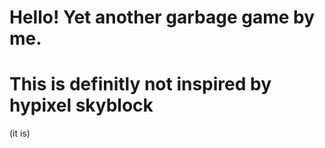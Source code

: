 # Hello! Yet another garbage game by me.
# This is definitly not inspired by hypixel skyblock
(it is)

